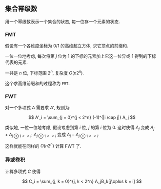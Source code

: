 
## 集合幂级数

用一个幂级数表示一个集合的状态, 每一位存一个元素的状态.

### FMT

假设有一个各维度坐标为 $0/1$ 的高维超立方体, 求它顶点的前缀和.

一位一位地考虑, 每次将第 $j$ 位为 $1$ 的下标的元素加上它这一位异或 $1$ 得到的下标代表的元素.

一共是 $n$ 位, 下标范围 $2^n$, 复杂度 $O(n2^n)$.

这个求高维前缀和的过程称为 `FMT`.

### FWT

对一个多项式 $A$ 需要求 $A'$, 规则为:

$$
A'_i = \sum_{j = 0}^{j < 2^n} (-1)^{|i \cap j|} A_j
$$

类似地, 一位一位地考虑, 假设考虑到第 $i$ 位, $j$ 的第 $i$ 位为 $0$. 这时使得 $A_j$ 变成 $A_j + A_{j \oplus {1 << i}}$, $A_{j \oplus {1 << i}}$ 变成 $A_j - A_{j \oplus {1 << i}}$.

这样就能在同样的 $O(n2^n)$ 计算 FWT 了.

### 异或卷积

计算多项式 $C$ 使得

$$
C_i = \sum_{j, k = 0}^{j, k < 2^n} A_jB_k[j\oplus k = i]
$$
